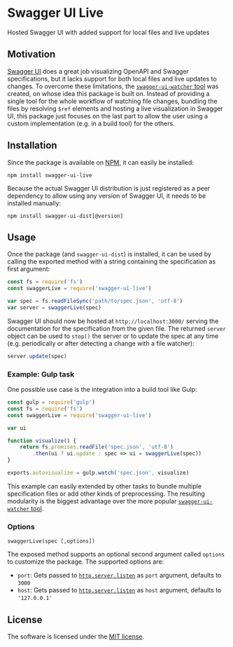 # Swagger UI Live
Hosted Swagger UI with added support for local files and live updates

## Motivation
[Swagger UI](https://github.com/swagger-api/swagger-ui) does a great job visualizing OpenAPI and Swagger specifications, but it lacks support for both local files and live updates to changes. To overcome these limitations, the [`swagger-ui-watcher` tool](https://github.com/moon0326/swagger-ui-watcher) was created, on whose idea this package is built on. Instead of providing a single tool for the whole workflow of watching file changes, bundling the files by resolving `$ref` elements and hosting a live visualization in Swagger UI, this package just focuses on the last part to allow the user using a custom implementation (e.g. in a build tool) for the others.

## Installation
Since the package is available on [NPM](https://www.npmjs.com/package/swagger-ui-live), it can easily be installed:

```
npm install swagger-ui-live
```

Because the actual Swagger UI distribution is just registered as a peer dependency to allow using any version of Swagger UI, it needs to be installed manually:

```
npm install swagger-ui-dist[@version]
```

## Usage
Once the package (and `swagger-ui-dist`) is installed, it can be used by calling the exported method with a string containing the specification as first argument:

``` javascript
const fs = require('fs')
const swaggerLive = require('swagger-ui-live')

var spec = fs.readFileSync('path/to/spec.json', 'utf-8')
var server = swaggerLive(spec)
```

Swagger UI should now be hosted at `http://localhost:3000/` serving the documentation for the specification from the given file. The returned `server` object can be used to `stop()` the server or to update the spec at any time (e.g. periodically or after detecting a change with a file watcher):

``` javascript
server.update(spec)
```

### Example: Gulp task
One possible use case is the integration into a build tool like Gulp:

``` javascript
const gulp = require('gulp')
const fs = require('fs')
const swaggerLive = require('swagger-ui-live')

var ui

function visualize() {
    return fs.promises.readFile('spec.json', 'utf-8')
        .then(ui ? ui.update : spec => ui = swaggerLive(spec))
}

exports.autovisualize = gulp.watch('spec.json', visualize)
```

This example can easily extended by other tasks to bundle multiple specification files or add other kinds of preprocessing. The resulting modularity is the biggest advantage over the more popular [`swagger-ui-watcher` tool](https://github.com/moon0326/swagger-ui-watcher).

### Options

```
swaggerLive(spec [,options])
```

The exposed method supports an optional second argument called `options` to customize the package. The supported options are:

- `port`: Gets passed to [`http.server.listen`](https://nodejs.org/api/http.html#http_server_listen) as `port` argument, defaults to `3000`
- `host`: Gets passed to [`http.server.listen`](https://nodejs.org/api/http.html#http_server_listen) as `host` argument, defaults to `'127.0.0.1'`

## License
The software is licensed under the [MIT license](https://github.com/lukoerfer/swagger-ui-live/blob/master/LICENSE).
